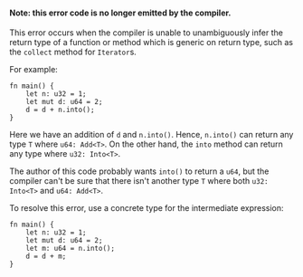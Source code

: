 #### Note: this error code is no longer emitted by the compiler.

This error occurs when the compiler is unable to unambiguously infer the
return type of a function or method which is generic on return type, such
as the `collect` method for `Iterator`s.

For example:

```compile_fail
fn main() {
    let n: u32 = 1;
    let mut d: u64 = 2;
    d = d + n.into();
}
```

Here we have an addition of `d` and `n.into()`. Hence, `n.into()` can return
any type `T` where `u64: Add<T>`. On the other hand, the `into` method can
return any type where `u32: Into<T>`.

The author of this code probably wants `into()` to return a `u64`, but the
compiler can't be sure that there isn't another type `T` where both
`u32: Into<T>` and `u64: Add<T>`.

To resolve this error, use a concrete type for the intermediate expression:

```
fn main() {
    let n: u32 = 1;
    let mut d: u64 = 2;
    let m: u64 = n.into();
    d = d + m;
}
```
